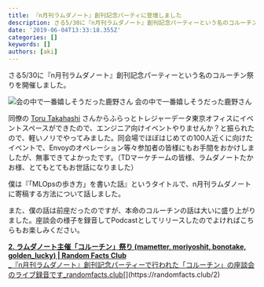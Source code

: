 ```yaml
---
title: 『n月刊ラムダノート』創刊記念パーティに登壇しました
description: さる5/30に『n月刊ラムダノート』創刊記念パーティーという名のコルーチン祭りを開催しました。
date: '2019-06-04T13:33:18.355Z'
categories: []
keywords: []
authors: [aki]
---
```


さる5/30に『n月刊ラムダノート』創刊記念パーティーという名のコルーチン祭りを開催しました。

![会の中で一番嬉しそうだった鹿野さん](https://cdn-images-1.medium.com/max/800/0*CLb3y5gvRHaBM1Bz)
会の中で一番嬉しそうだった鹿野さん

同僚の [Toru Takahashi](https://medium.com/u/6435ab79ba27) さんからふらっとトレジャーデータ東京オフィスにイベントスペースができたので、エンジニア向けイベントやりませんか？と振られたので、軽いノリでやってみました。同会場でほぼはじめての100人近くに向けたイベントで、Envoyのオペレーション等々参加者の皆様にもお手間をおかけしましたが、無事できてよかったです。（TDマーケチームの皆様、ラムダノートたかお様、とてもとてもお世話になりました）

僕は『「MLOpsの歩き方」を書いた話』というタイトルで、n月刊ラムダノートに寄稿する方法について話しました。

また、僕の話は前座だったのですが、本命のコルーチンの話は大いに盛り上がりました。座談会の様子を録音してPodcastとしてリリースしたのでよければこちらもお楽しみください。

[**2\. ラムダノート主催「コルーチン」祭り (mametter, moriyoshit, bonotake, golden\_lucky) | Random Facts Club**  
_『n月刊ラムダノート』創刊記念パーティーで行われた「コルーチン」の座談会のライブ録音です_randomfacts.club](https://randomfacts.club/2 "https://randomfacts.club/2")[](https://randomfacts.club/2)